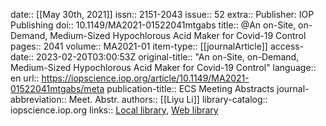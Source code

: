 date:: [[May 30th, 2021]]
issn:: 2151-2043
issue:: 52
extra:: Publisher: IOP Publishing
doi:: 10.1149/MA2021-01522041mtgabs
title:: @An on-Site, on-Demand, Medium-Sized Hypochlorous Acid Maker for Covid-19 Control
pages:: 2041
volume:: MA2021-01
item-type:: [[journalArticle]]
access-date:: 2023-02-20T03:00:53Z
original-title:: "An on-Site, on-Demand, Medium-Sized Hypochlorous Acid Maker for Covid-19 Control"
language:: en
url:: https://iopscience.iop.org/article/10.1149/MA2021-01522041mtgabs/meta
publication-title:: ECS Meeting Abstracts
journal-abbreviation:: Meet. Abstr.
authors:: [[Liyu Li]]
library-catalog:: iopscience.iop.org
links:: [Local library](zotero://select/library/items/SS3A6896), [Web library](https://www.zotero.org/users/8784047/items/SS3A6896)
